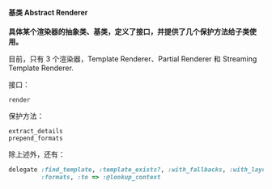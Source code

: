 #### 基类 Abstract Renderer

**具体某个渲染器的抽象类、基类，定义了接口，并提供了几个保护方法给子类使用。**

目前，只有 3 个渲染器，Template Renderer、Partial Renderer 和 Streaming Template Renderer.

接口：

```
render
```

保护方法：

```
extract_details
prepend_formats
```

除上述外，还有：

```ruby
delegate :find_template, :template_exists?, :with_fallbacks, :with_layout_format,
         :formats, :to => :@lookup_context
```
